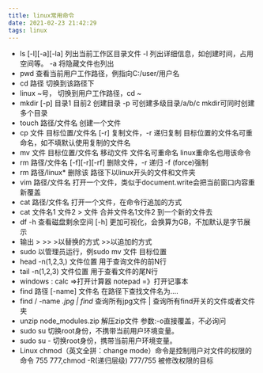 ```yaml
---
title: linux常用命令
date: 2021-02-23 21:42:29
tags: linux
---
```


* ls [-l][-a][-la] 列出当前工作区目录文件 -l 列出详细信息，如创建时间，占用空间等。 -a 将隐藏文件也列出
* pwd 查看当前用户工作路径，例指向C:/user/用户名
* cd 路径 切换到该路径下
* linux ~号， 切换到用户工作路径，cd ~
* mkdir [-p] 目录1 目前2 创建目录 -p 可创建多级目录/a/b/c mkdir可同时创建多个目录
* touch 路径/文件名 创建一个文件
* cp 文件 目标位置/文件名 [-r] 复制文件，-r 递归复制 目标位置的文件名可重命名，如不填默认使用复制的文件名
* mv 文件 目标位置/文件名 移动文件 文件名可重命名 linux重命名也用该命令
* rm 路径/文件名 [-f][-r][-rf] 删除文件，-r 递归 -f (force)强制
* rm 路径/linux* 删除该 路径下以linux开头的文件和文件夹
* vim 路径/文件名 打开一个文件，类似于document.write会把当前窗口内容重新覆盖
* cat 路径/文件名 打开一个文件，在命令行追加的方式
* cat 文件名1 文件2 > 文件 合并文件名1文件2 到一个新的文件去
* df -h 查看磁盘剩余空间 [-h] 更加可视化，会换算为GB，不加默认是字节展示
* 输出 > >> >以替换的方式 >>以追加的方式
* sudo 以管理员运行，例sudo mv 文件 目标位置
* head -n(1,2,3,) 文件位置 用于查询文件的前N行
* tail -n(1,2,3) 文件位置 用于查看文件的尾N行
* windows : calc =>打开计算器 notepad =》打开记事本
* find 路径 [-name] 文件名 在路径下查找文件名为....
* find / -name *.jpg | find* 查询所有jpg文件 | 查询所有find开关的文件或者文件夹
* unzip node_modules.zip 解压zip文件 参数:-o直接覆盖，不必询问
* sudo su 切换root身份，不携带当前用户环境变量。
* sudo su - 切换root身份，携带当前用户环境变量。
* Linux chmod（英文全拼：change mode）命令是控制用户对文件的权限的命令 755 777,chmod -R(递归层级) 777/755 被修改权限的目标